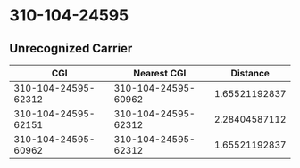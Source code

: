 # 310-104-24595
## Unrecognized Carrier


| CGI | Nearest CGI | Distance |
|-----|-------------|----------|
| 310-104-24595-62312 | 310-104-24595-60962 | 1.65521192837 |
| 310-104-24595-62151 | 310-104-24595-62312 | 2.28404587112 |
| 310-104-24595-60962 | 310-104-24595-62312 | 1.65521192837 |
